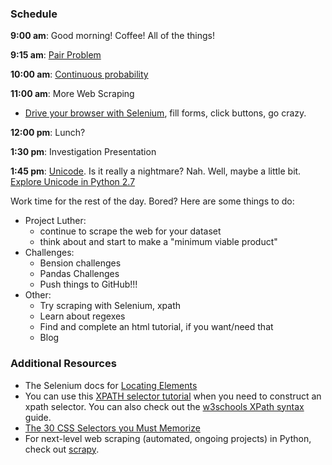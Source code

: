 ### Schedule

**9:00 am**: Good morning! Coffee! All of the things!

**9:15 am**: [Pair Problem](pair.md)

**10:00 am**: [Continuous probability](continuous_probability/)

**11:00 am**: More Web Scraping

 * [Drive your browser with Selenium](web_scraping_selenium.ipynb), fill forms, click buttons, go crazy.

**12:00 pm**: Lunch?

**1:30 pm**: Investigation Presentation

**1:45 pm**: [Unicode](unicode.md). Is it really a nightmare? Nah. Well, maybe a little bit. [Explore Unicode in Python 2.7](unicode.ipynb)

Work time for the rest of the day. Bored? Here are some things to do:

 * Project Luther:
     * continue to scrape the web for your dataset
     * think about and start to make a "minimum viable product"
 * Challenges:
     * Bension challenges
     * Pandas Challenges
     * Push things to GitHub!!!
 * Other:
     * Try scraping with Selenium, xpath
     * Learn about regexes
     * Find and complete an html tutorial, if you want/need that
     * Blog


### Additional Resources

 * The Selenium docs for [Locating Elements](http://selenium-python.readthedocs.org/locating-elements.html)
 * You can use this [XPATH selector tutorial](http://zvon.org/comp/r/tut-XPath_1.html) when you need to construct an xpath selector. You can also check out the [w3schools XPath syntax](http://www.w3schools.com/xpath/xpath_syntax.asp) guide.
 * [The 30 CSS Selectors you Must Memorize](http://code.tutsplus.com/tutorials/the-30-css-selectors-you-must-memorize--net-16048)
 * For next-level web scraping (automated, ongoing projects) in Python, check out [scrapy](http://scrapy.org/).
